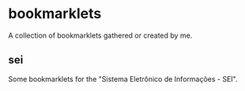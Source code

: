 # bookmarklets

A collection of bookmarklets gathered or created by me.

## sei
Some bookmarklets for the "Sistema Eletrônico de Informações - SEI".
